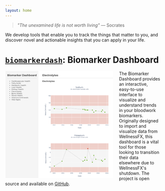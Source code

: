 ```yaml
---
layout: home
---
```


> *"The unexamined life is not worth living"*
> — Socrates

We develop tools that enable you to track the things that matter to you, and discover novel and actionable insights that you can apply in your life.

# [`biomarkerdash`](https://github.com/NoTranslationLayer/biomarkerdash): Biomarker Dashboard

<img src="./assets/biomarkerdash.png" alt="Example Biomarker Dashboard page" style="width: 350px; float: left; margin-right: 20px">


The Biomarker Dashboard provides an interactive, easy-to-use interface to visualize and understand trends in your bloodwork biomarkers. Originally designed to import and visualize data from WellnessFX, this dashboard is a vital tool for those looking to transition their data elsewhere due to WellnessFX's shutdown. The project is open source and available on [GitHub](https://github.com/NoTranslationLayer/biomarkerdash).